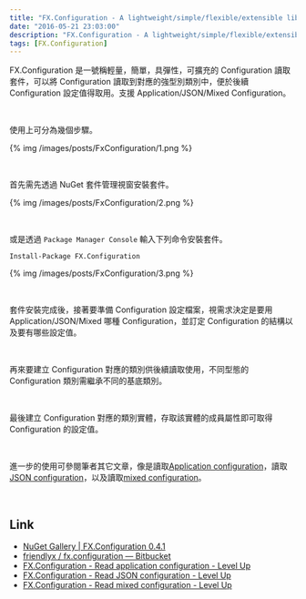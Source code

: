 ```yaml
---
title: "FX.Configuration - A lightweight/simple/flexible/extensible library to read configurations using strongly typed classes"
date: "2016-05-21 23:03:00"
description: "FX.Configuration - A lightweight/simple/flexible/extensible library to read configurations using strongly typed classes"
tags: [FX.Configuration]
---
```



FX.Configuration 是一號稱輕量，簡單，具彈性，可擴充的 Configuration 讀取套件，可以將 Configuration 讀取到對應的強型別類別中，便於後續 Configuration 設定值得取用。支援 Application/JSON/Mixed Configuration。    

<!-- More -->

<br/>


使用上可分為幾個步驟。  

{% img /images/posts/FxConfiguration/1.png %}

<br/>


首先需先透過 NuGet 套件管理視窗安裝套件。  

{% img /images/posts/FxConfiguration/2.png %}

<br/>


或是透過 `Package Manager Console` 輸入下列命令安裝套件。  

    Install-Package FX.Configuration

{% img /images/posts/FxConfiguration/3.png %}

<br/>


套件安裝完成後，接著要準備 Configuration 設定檔案，視需求決定是要用 Application/JSON/Mixed 哪種 Configuration，並訂定 Configuration 的結構以及要有哪些設定值。  

<br/>


再來要建立 Configuration 對應的類別供後續讀取使用，不同型態的 Configuration 類別需繼承不同的基底類別。   

<br/>


最後建立 Configuration 對應的類別實體，存取該實體的成員屬性即可取得 Configuration 的設定值。  

<br/>


進一步的使用可參閱筆者其它文章，像是讀取[Application configuration](http://larrynung.github.io/2016/05/17/fx-dot-configuration-read-application-configuration/)，讀取[JSON configuration](http://larrynung.github.io/2016/05/21/fx-dot-configuration-read-json-configuration/)，以及讀取[mixed configuration](http://larrynung.github.io/2016/05/21/fx-dot-configuration-read-mixed-configuration/)。  

<br/>


Link
----
* [NuGet Gallery | FX.Configuration 0.4.1](https://www.nuget.org/packages/FX.Configuration/)
* [friendlyx / fx.configuration — Bitbucket](https://bitbucket.org/friendlyx/fx.configuration)
* [FX.Configuration - Read application configuration - Level Up](http://larrynung.github.io/2016/05/17/fx-dot-configuration-read-application-configuration/)
* [FX.Configuration - Read JSON configuration - Level Up](http://larrynung.github.io/2016/05/21/fx-dot-configuration-read-json-configuration/)
* [FX.Configuration - Read mixed configuration - Level Up](http://larrynung.github.io/2016/05/21/fx-dot-configuration-read-mixed-configuration/)
